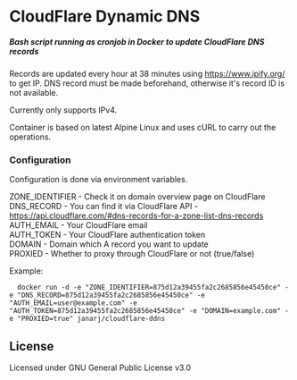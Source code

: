 # CloudFlare Dynamic DNS
##### Bash script running as cronjob in Docker to update CloudFlare DNS records

Records are updated every hour at 38 minutes using https://www.ipify.org/ to get IP.
DNS record must be made beforehand, otherwise it's record ID is not available.

Currently only supports IPv4.

Container is based on latest Alpine Linux and uses cURL to carry out the operations.

### Configuration

Configuration is done via environment variables.

ZONE_IDENTIFIER - Check it on domain overview page on CloudFlare  
DNS_RECORD - You can find it via CloudFlare API - https://api.cloudflare.com/#dns-records-for-a-zone-list-dns-records  
AUTH_EMAIL - Your CloudFlare email  
AUTH_TOKEN - Your CloudFlare authentication token  
DOMAIN - Domain which A record you want to update  
PROXIED - Whether to proxy through CloudFlare or not (true/false)  

Example:
```
  docker run -d -e "ZONE_IDENTIFIER=875d12a39455fa2c2685856e45450ce" -e "DNS_RECORD=875d12a39455fa2c2685856e45450ce" -e "AUTH_EMAIL=user@example.com" -e "AUTH_TOKEN=875d12a39455fa2c2685856e45450ce" -e "DOMAIN=example.com" -e "PROXIED=true" janarj/cloudflare-ddns
```

## License
Licensed under GNU General Public License v3.0
